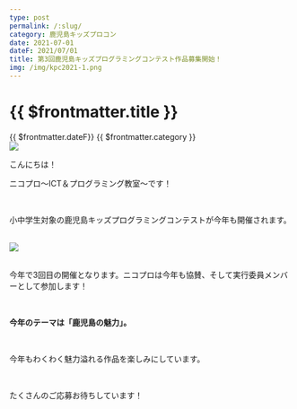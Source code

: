 ```yaml
---
type: post
permalink: /:slug/
category: 鹿児島キッズプロコン
date: 2021-07-01
dateF: 2021/07/01
title: 第3回鹿児島キッズプログラミングコンテスト作品募集開始！
img: /img/kpc2021-1.png
---
```


# {{ $frontmatter.title }}

<div>
<span class="post-date">{{ $frontmatter.dateF}}</span>
<span class="post-category">{{ $frontmatter.category }}</span>
</div>

<img class="post-in-image" src="/img/kpc2021-1.png"/>

こんにちは！

ニコプロ～ICT＆プログラミング教室～です！

<br>

小中学生対象の鹿児島キッズプログラミングコンテストが今年も開催されます。

<br>

<img src="/img/kpc2021-2.png"/>

<br>
<br>

今年で3回目の開催となります。ニコプロは今年も協賛、そして実行委員メンバーとして参加します！

<br>

**今年のテーマは「鹿児島の魅力」。**

<br>

今年もわくわく魅力溢れる作品を楽しみにしています。

<br>

たくさんのご応募お待ちしています！
